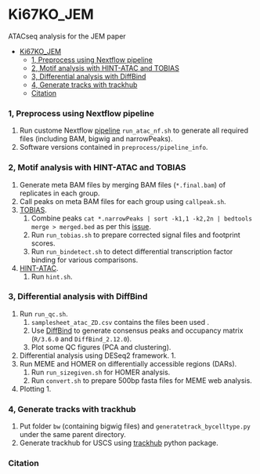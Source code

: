 # Ki67KO_JEM
ATACseq analysis for the JEM paper

- [Ki67KO\_JEM](#ki67ko_jem)
    - [1, Preprocess using Nextflow pipeline](#1-preprocess-using-nextflow-pipeline)
    - [2, Motif analysis with HINT-ATAC and TOBIAS](#2-motif-analysis-with-hint-atac-and-tobias)
    - [3, Differential analysis with DiffBind](#3-differential-analysis-with-diffbind)
    - [4, Generate tracks with trackhub](#4-generate-tracks-with-trackhub)
    - [Citation](#citation)


### 1, Preprocess using Nextflow pipeline
1. Run custome Nextflow [pipeline](https://github.com/alexyfyf/atac_nf) `run_atac_nf.sh` to generate all required files (including BAM, bigwig and narrowPeaks).
2. Software versions contained in `preprocess/pipeline_info`.

### 2, Motif analysis with HINT-ATAC and TOBIAS
1. Generate meta BAM files by merging BAM files (`*.final.bam`) of replicates in each group.
2. Call peaks on meta BAM files for each group using `callpeak.sh`.
3. [TOBIAS](https://github.com/loosolab/TOBIAS).
   1. Combine peaks `cat *.narrowPeaks | sort -k1,1 -k2,2n | bedtools merge > merged.bed` as per this [issue](https://github.com/loosolab/TOBIAS/issues/55). 
   2. Run `run_tobias.sh` to prepare corrected signal files and footprint scores.
   3. Run `run_bindetect.sh` to detect differential transcription factor binding for various comparisons.
4. [HINT-ATAC](https://reg-gen.readthedocs.io/en/latest/hint/introduction.html).
   1. Run `hint.sh`.

### 3, Differential analysis with DiffBind
1. Run `run_qc.sh`. 
   1. `samplesheet_atac_ZD.csv` contains the files been used .
   2. Use [DiffBind](https://bioconductor.org/packages/release/bioc/html/DiffBind.html) to generate consensus peaks and occupancy matrix (`R/3.6.0` and `DiffBind_2.12.0`). 
   3. Plot some QC figures (PCA and clustering).
2. Differential analysis using DESeq2 framework.
   1. 
3. Run MEME and HOMER on differentially accessible regions (DARs).
   1. Run `run_sizegiven.sh` for HOMER analysis.
   2. Run `convert.sh` to prepare 500bp fasta files for MEME web analysis.
4. Plotting
   1. 

### 4, Generate tracks with trackhub
1. Put folder `bw` (containing bigwig files) and `generatetrack_bycelltype.py` under the same parent directory.
2. Generate trackhub for USCS using [trackhub](https://daler.github.io/trackhub/) python package.

### Citation
